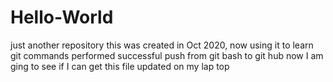 # Hello-World
just another repository
this was created in Oct 2020, now using it to learn git commands
performed successful push from git bash to git hub now I am ging to see if I can get this file updated on my lap top
